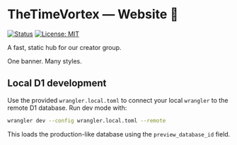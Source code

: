 # TheTimeVortex —  Website 🌌

[![Status](https://img.shields.io/badge/deploy-automated-brightgreen)](#)
[![License: MIT](https://img.shields.io/badge/license-MIT-blue.svg)](LICENSE)

A fast, static hub for our creator group.

One banner. Many styles.

## Local D1 development

Use the provided `wrangler.local.toml` to connect your local `wrangler` to the
remote D1 database. Run dev mode with:

```bash
wrangler dev --config wrangler.local.toml --remote
```

This loads the production-like database using the `preview_database_id` field.